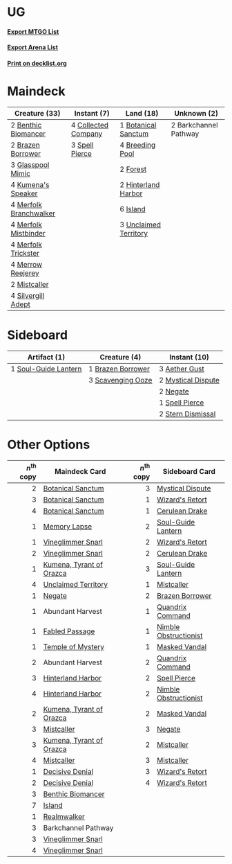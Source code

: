 # UG

#### [Export MTGO List](../collection/UG/UG.txt)
#### [Export Arena List](../collection/UG/UG_arena.txt)
#### [Print on decklist.org](http://decklist.org/?deckmain=2%09Barkchannel%20Pathway%0A2%09Benthic%20Biomancer%0A1%09Botanical%20Sanctum%0A2%09Brazen%20Borrower%0A4%09Breeding%20Pool%0A4%09Collected%20Company%0A2%09Forest%0A3%09Glasspool%20Mimic%0A2%09Hinterland%20Harbor%0A6%09Island%0A4%09Kumena's%20Speaker%0A4%09Merfolk%20Branchwalker%0A4%09Merfolk%20Mistbinder%0A4%09Merfolk%20Trickster%0A4%09Merrow%20Reejerey%0A2%09Mistcaller%0A4%09Silvergill%20Adept%0A3%09Spell%20Pierce%0A3%09Unclaimed%20Territory&deckside=3%09Aether%20Gust%0A1%09Brazen%20Borrower%0A2%09Mystical%20Dispute%0A2%09Negate%0A3%09Scavenging%20Ooze%0A1%09Soul-Guide%20Lantern%0A1%09Spell%20Pierce%0A2%09Stern%20Dismissal)
# Maindeck

|                                          Creature (33)                                          |                                         Instant (7)                                          |                                           Land (18)                                            |     Unknown (2)     |
|-------------------------------------------------------------------------------------------------|----------------------------------------------------------------------------------------------|------------------------------------------------------------------------------------------------|---------------------|
|2 [Benthic Biomancer](http://gatherer.wizards.com/Pages/Card/Details.aspx?multiverseid=457176)   |4 [Collected Company](http://gatherer.wizards.com/Pages/Card/Details.aspx?multiverseid=394519)|1 [Botanical Sanctum](http://gatherer.wizards.com/Pages/Card/Details.aspx?multiverseid=417817)  |2 Barkchannel Pathway|
|2 [Brazen Borrower](http://gatherer.wizards.com/Pages/Card/Details.aspx?multiverseid=473001)     |3 [Spell Pierce](http://gatherer.wizards.com/Pages/Card/Details.aspx?multiverseid=425876)     |4 [Breeding Pool](http://gatherer.wizards.com/Pages/Card/Details.aspx?multiverseid=97088)       |                     |
|3 [Glasspool Mimic](http://gatherer.wizards.com/Pages/Card/Details.aspx?multiverseid=491688)     |                                                                                              |2 [Forest](http://gatherer.wizards.com/Pages/Card/Details.aspx?multiverseid=439860)             |                     |
|4 [Kumena's Speaker](http://gatherer.wizards.com/Pages/Card/Details.aspx?multiverseid=435352)    |                                                                                              |2 [Hinterland Harbor](http://gatherer.wizards.com/Pages/Card/Details.aspx?multiverseid=443128)  |                     |
|4 [Merfolk Branchwalker](http://gatherer.wizards.com/Pages/Card/Details.aspx?multiverseid=435353)|                                                                                              |6 [Island](http://gatherer.wizards.com/Pages/Card/Details.aspx?multiverseid=439857)             |                     |
|4 [Merfolk Mistbinder](http://gatherer.wizards.com/Pages/Card/Details.aspx?multiverseid=439823)  |                                                                                              |3 [Unclaimed Territory](http://gatherer.wizards.com/Pages/Card/Details.aspx?multiverseid=435419)|                     |
|4 [Merfolk Trickster](http://gatherer.wizards.com/Pages/Card/Details.aspx?multiverseid=442944)   |                                                                                              |                                                                                                |                     |
|4 [Merrow Reejerey](http://gatherer.wizards.com/Pages/Card/Details.aspx?multiverseid=438453)     |                                                                                              |                                                                                                |                     |
|2 [Mistcaller](http://gatherer.wizards.com/Pages/Card/Details.aspx?multiverseid=447198)          |                                                                                              |                                                                                                |                     |
|4 [Silvergill Adept](http://gatherer.wizards.com/Pages/Card/Details.aspx?multiverseid=139682)    |                                                                                              |                                                                                                |                     |


# Sideboard

|                                         Artifact (1)                                          |                                        Creature (4)                                        |                                        Instant (10)                                         |
|-----------------------------------------------------------------------------------------------|--------------------------------------------------------------------------------------------|---------------------------------------------------------------------------------------------|
|1 [Soul-Guide Lantern](http://gatherer.wizards.com/Pages/Card/Details.aspx?multiverseid=476488)|1 [Brazen Borrower](http://gatherer.wizards.com/Pages/Card/Details.aspx?multiverseid=473001)|3 [Aether Gust](http://gatherer.wizards.com/Pages/Card/Details.aspx?multiverseid=466796)     |
|                                                                                               |3 [Scavenging Ooze](http://gatherer.wizards.com/Pages/Card/Details.aspx?multiverseid=420783)|2 [Mystical Dispute](http://gatherer.wizards.com/Pages/Card/Details.aspx?multiverseid=473020)|
|                                                                                               |                                                                                            |2 [Negate](http://gatherer.wizards.com/Pages/Card/Details.aspx?multiverseid=423707)          |
|                                                                                               |                                                                                            |1 [Spell Pierce](http://gatherer.wizards.com/Pages/Card/Details.aspx?multiverseid=425876)    |
|                                                                                               |                                                                                            |2 [Stern Dismissal](http://gatherer.wizards.com/Pages/Card/Details.aspx?multiverseid=476319) |


# Other Options

|*n*<sup>th</sup> copy|                                           Maindeck Card                                           |*n*<sup>th</sup> copy|                                         Sideboard Card                                         |
|--------------------:|---------------------------------------------------------------------------------------------------|--------------------:|------------------------------------------------------------------------------------------------|
|                    2|[Botanical Sanctum](http://gatherer.wizards.com/Pages/Card/Details.aspx?multiverseid=417817)       |                    3|[Mystical Dispute](http://gatherer.wizards.com/Pages/Card/Details.aspx?multiverseid=473020)     |
|                    3|[Botanical Sanctum](http://gatherer.wizards.com/Pages/Card/Details.aspx?multiverseid=417817)       |                    1|[Wizard's Retort](http://gatherer.wizards.com/Pages/Card/Details.aspx?multiverseid=442963)      |
|                    4|[Botanical Sanctum](http://gatherer.wizards.com/Pages/Card/Details.aspx?multiverseid=417817)       |                    1|[Cerulean Drake](http://gatherer.wizards.com/Pages/Card/Details.aspx?multiverseid=466807)       |
|                    1|[Memory Lapse](http://gatherer.wizards.com/Pages/Card/Details.aspx?multiverseid=3924)              |                    2|[Soul-Guide Lantern](http://gatherer.wizards.com/Pages/Card/Details.aspx?multiverseid=476488)   |
|                    1|[Vineglimmer Snarl](http://gatherer.wizards.com/Pages/Card/Details.aspx?multiverseid=513766)       |                    2|[Wizard's Retort](http://gatherer.wizards.com/Pages/Card/Details.aspx?multiverseid=442963)      |
|                    2|[Vineglimmer Snarl](http://gatherer.wizards.com/Pages/Card/Details.aspx?multiverseid=513766)       |                    2|[Cerulean Drake](http://gatherer.wizards.com/Pages/Card/Details.aspx?multiverseid=466807)       |
|                    1|[Kumena, Tyrant of Orazca](http://gatherer.wizards.com/Pages/Card/Details.aspx?multiverseid=439821)|                    3|[Soul-Guide Lantern](http://gatherer.wizards.com/Pages/Card/Details.aspx?multiverseid=476488)   |
|                    4|[Unclaimed Territory](http://gatherer.wizards.com/Pages/Card/Details.aspx?multiverseid=435419)     |                    1|[Mistcaller](http://gatherer.wizards.com/Pages/Card/Details.aspx?multiverseid=447198)           |
|                    1|[Negate](http://gatherer.wizards.com/Pages/Card/Details.aspx?multiverseid=423707)                  |                    2|[Brazen Borrower](http://gatherer.wizards.com/Pages/Card/Details.aspx?multiverseid=473001)      |
|                    1|Abundant Harvest                                                                                   |                    1|[Quandrix Command](http://gatherer.wizards.com/Pages/Card/Details.aspx?multiverseid=513709)     |
|                    1|[Fabled Passage](http://gatherer.wizards.com/Pages/Card/Details.aspx?multiverseid=473206)          |                    1|[Nimble Obstructionist](http://gatherer.wizards.com/Pages/Card/Details.aspx?multiverseid=430729)|
|                    1|[Temple of Mystery](http://gatherer.wizards.com/Pages/Card/Details.aspx?multiverseid=373571)       |                    1|[Masked Vandal](http://gatherer.wizards.com/Pages/Card/Details.aspx?multiverseid=503800)        |
|                    2|Abundant Harvest                                                                                   |                    2|[Quandrix Command](http://gatherer.wizards.com/Pages/Card/Details.aspx?multiverseid=513709)     |
|                    3|[Hinterland Harbor](http://gatherer.wizards.com/Pages/Card/Details.aspx?multiverseid=443128)       |                    2|[Spell Pierce](http://gatherer.wizards.com/Pages/Card/Details.aspx?multiverseid=425876)         |
|                    4|[Hinterland Harbor](http://gatherer.wizards.com/Pages/Card/Details.aspx?multiverseid=443128)       |                    2|[Nimble Obstructionist](http://gatherer.wizards.com/Pages/Card/Details.aspx?multiverseid=430729)|
|                    2|[Kumena, Tyrant of Orazca](http://gatherer.wizards.com/Pages/Card/Details.aspx?multiverseid=439821)|                    2|[Masked Vandal](http://gatherer.wizards.com/Pages/Card/Details.aspx?multiverseid=503800)        |
|                    3|[Mistcaller](http://gatherer.wizards.com/Pages/Card/Details.aspx?multiverseid=447198)              |                    3|[Negate](http://gatherer.wizards.com/Pages/Card/Details.aspx?multiverseid=423707)               |
|                    3|[Kumena, Tyrant of Orazca](http://gatherer.wizards.com/Pages/Card/Details.aspx?multiverseid=439821)|                    2|[Mistcaller](http://gatherer.wizards.com/Pages/Card/Details.aspx?multiverseid=447198)           |
|                    4|[Mistcaller](http://gatherer.wizards.com/Pages/Card/Details.aspx?multiverseid=447198)              |                    3|[Mistcaller](http://gatherer.wizards.com/Pages/Card/Details.aspx?multiverseid=447198)           |
|                    1|[Decisive Denial](http://gatherer.wizards.com/Pages/Card/Details.aspx?multiverseid=513669)         |                    3|[Wizard's Retort](http://gatherer.wizards.com/Pages/Card/Details.aspx?multiverseid=442963)      |
|                    2|[Decisive Denial](http://gatherer.wizards.com/Pages/Card/Details.aspx?multiverseid=513669)         |                    4|[Wizard's Retort](http://gatherer.wizards.com/Pages/Card/Details.aspx?multiverseid=442963)      |
|                    3|[Benthic Biomancer](http://gatherer.wizards.com/Pages/Card/Details.aspx?multiverseid=457176)       |                     |                                                                                                |
|                    7|[Island](http://gatherer.wizards.com/Pages/Card/Details.aspx?multiverseid=439857)                  |                     |                                                                                                |
|                    1|[Realmwalker](http://gatherer.wizards.com/Pages/Card/Details.aspx?multiverseid=503804)             |                     |                                                                                                |
|                    3|Barkchannel Pathway                                                                                |                     |                                                                                                |
|                    3|[Vineglimmer Snarl](http://gatherer.wizards.com/Pages/Card/Details.aspx?multiverseid=513766)       |                     |                                                                                                |
|                    4|[Vineglimmer Snarl](http://gatherer.wizards.com/Pages/Card/Details.aspx?multiverseid=513766)       |                     |                                                                                                |

